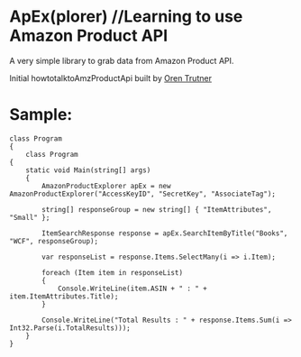 ApEx(plorer) //Learning to use Amazon Product API
=========

A very simple library to grab data from Amazon Product API.

Initial howtotalktoAmzProductApi built  by [Oren Trutner](http://flyingpies.wordpress.com/2009/08/01/17/)

Sample:
=========
	class Program
	{
		class Program
	{
		static void Main(string[] args)
		{
			AmazonProductExplorer apEx = new AmazonProductExplorer("AccessKeyID", "SecretKey", "AssociateTag");

			string[] responseGroup = new string[] { "ItemAttributes", "Small" };

			ItemSearchResponse response = apEx.SearchItemByTitle("Books", "WCF", responseGroup);

			var responseList = response.Items.SelectMany(i => i.Item);

			foreach (Item item in responseList)
			{
				Console.WriteLine(item.ASIN + " : " + item.ItemAttributes.Title);
			}

			Console.WriteLine("Total Results : " + response.Items.Sum(i => Int32.Parse(i.TotalResults)));
		}
	}




